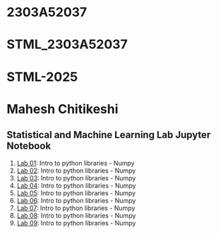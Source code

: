 # 2303A52037

# STML_2303A52037
# STML-2025
# Mahesh Chitikeshi

## Statistical and Machine Learning Lab Jupyter Notebook
1.  [Lab 01](https://github.com/Mahesh-ch06/AIML_2303A52037/blob/main/Lab1.ipynb):  Intro to python libraries - Numpy
2.  [Lab 02](https://github.com/Mahesh-ch06/2024-STATML_Assignments/blob/main/St_Ml_2.ipynb):  Intro to python libraries - Numpy
3.  [Lab 03](https://github.com/Mahesh-ch06/AIML_2303A52037/blob/main/Lab3.ipynb):  Intro to python libraries - Numpy
4.  [Lab 04](https://github.com/Mahesh-ch06/2024-STATML_Assignments/blob/main/Assignment4.ipynb):  Intro to python libraries - Numpy
5.  [Lab 05](https://github.com/Mahesh-ch06/2024-STATML_Assignments/blob/main/Assignment5.ipynb):  Intro to python libraries - Numpy
6.  [Lab 06](https://github.com/Mahesh-ch06/2024-STATML_Assignments/blob/main/Stml__Assigment_6.ipynb):  Intro to python libraries - Numpy
7.  [Lab 07](https://github.com/Mahesh-ch06/2024-STATML_Assignments/blob/main/stml_7.ipynb):  Intro to python libraries - Numpy
8.  [Lab 08](https://github.com/Mahesh-ch06/2024-STATML_Assignments/blob/main/Stml_8.ipynb):  Intro to python libraries - Numpy
9.  [Lab 09](https://github.com/Mahesh-ch06/2024-STATML_Assignments/blob/main/stml_9.ipynb):  Intro to python libraries - Numpy


